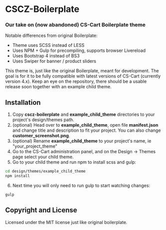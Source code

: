 # CSCZ-Boilerplate
### Our take on (now abandoned) CS-Cart Boilerplate theme

Notable differences from original Boilerplate:
- Theme uses SCSS instead of LESS
- Uses NPM + Gulp for precompiling, supports browser Livereload
- Uses Bootstrap 4 instead of BS3
- Uses Swiper for banner / product sliders

This theme is, just like the original Boilerplate, meant for development. The goal is for it to be fully compatible with latest versions of CS-Cart (currently version 4.x). Keep an eye on the repository, there should be a usable release soon together with an example child theme.

## Installation
1. Copy **cscz-boilerplate** and **example_child_theme** directories to your project's design/themes path. 
2. (optional) Head over to **example_child_theme**, open file **manifest.json** and change title and description to fit your project. You can also change **customer_screenshot.png**.
3. (optional) Rename **example_child_theme** to your project's name, ie "your_project_theme"
4. Go to the CS-Cart administration panel, and on the Design → Themes page select your child theme.
5. Go to your child theme and run npm to install scss and gulp:
  ```bash
  cd design/themes/example_child_theme
  npm install
  ```
6. Next time you will only need to run gulp to start watching changes:
  ```bash
  gulp
  ```

## Copyright and License
Licensed under the MIT license just like original boilerplate.
